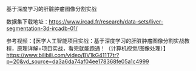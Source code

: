 基于深度学习的肝脏肿瘤图像分割实战

数据集下载地址：https://www.ircad.fr/research/data-sets/liver-segmentation-3d-ircadb-01/

参考视频：【医学人工智能项目实战：基于深度学习的肝脏肿瘤图像分割实战教程，原理详解+项目实战，看完就能跑通！（计算机视觉/图像处理）】https://www.bilibili.com/video/BV1kG411T7tr?p=20&vd_source=da3a6da74af04ee178368fe05a1c4999
